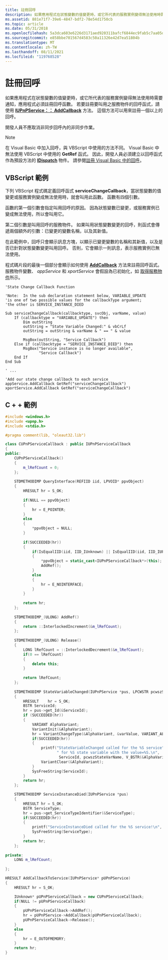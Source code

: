 ```yaml
---
title: 註冊回呼
description: 如果應用程式在狀態變數的值變更時，或它所代表的服務實例變得無法使用時需要通知，應用程式必須註冊回呼函數。
ms.assetid: 881e71f7-39e6-4847-bdf2-78e54d1750cb
ms.topic: article
ms.date: 05/31/2018
ms.openlocfilehash: 5a3dca603e6226d3171aed920311bafcf6844ec9fab5c7aa05deafee7a13fd8c
ms.sourcegitcommit: e858bbe701567d4583c50a11326e42d7ea51804b
ms.translationtype: MT
ms.contentlocale: zh-TW
ms.lasthandoff: 08/11/2021
ms.locfileid: "119768528"
---
```

# <a name="registering-a-callback"></a>註冊回呼

如果應用程式在狀態變數的值變更時，或它所代表的服務實例變得無法使用時需要通知，應用程式必須註冊回呼函數。 若要註冊要叫用之服務物件的回呼函式，請使用 [**IUPnPService：： AddCallback**](/windows/desktop/api/Upnp/nf-upnp-iupnpservice-addcallback) 方法。 這個方法可以用來註冊一個以上的回呼。

開發人員不應取消非同步回呼內的非同步作業。

> [!Note]  
> 在 Visual Basic 中加入回呼，與 VBScript 中使用的方法不同。 Visual Basic 中無法使用 VBScript 中使用的 **GetRef** 函式。 因此，開發人員必須建立以回呼函式作為預設方法的 [**IDispatch**](/windows/win32/api/oaidl/nn-oaidl-idispatch) 物件。 請參閱[註冊 Visual Basic 中的回呼](registering-a-callback-in-visual-basic.md)。

 

## <a name="vbscript-example"></a>VBScript 範例

下列 VBScript 程式碼定義回呼函式 **serviceChangeCallback**，當狀態變數的值變更或服務實例變成無法使用時，就會叫用此函數。 函數有四個引數。

函數的第一個引數會指定叫用回呼的原因。 因為狀態變數已變更，或服務實例已變成無法使用，所以會叫用它。

第二個引數是叫用回呼的服務物件。 如果叫用狀態變數變更的回呼，則函式會傳遞兩個額外的引數：已變更的變數名稱，以及其新值。

在此範例中，回呼只會顯示訊息方塊，以顯示已變更變數的名稱和其新值，以及是否已針對狀態變數變更叫用回呼。 否則，它會顯示一則訊息，表示服務實例已無法使用。

程式碼片段的最後一個部分會顯示如何使用 [**AddCallback**](/windows/desktop/api/Upnp/nf-upnp-iupnpservice-addcallback) 方法來註冊回呼函式。 服務物件變數、 *appService* 和 *xportService* 會假設為已初始化，如 [取得服務物件](obtaining-service-objects.md)所示。


```VB
'State Change Callback Function
 
'Note:  In the sub declaration statement below, VARIABLE_UPDATE
'is one of two possible values for the callbackType argument; 
'the other is SERVICE_INSTANCE_DIED

Sub serviceChangeCallback(callbacktype, svcObj, varName, value)
    If (callbacktype = "VARIABLE_UPDATE") then
        Dim outString
        outString = "State Variable Changed:" & vbCrLf
        outString = outString & varName & " == " & value
    
        MsgBox(outString, "Service Callback")
    Else if (callbacktype = "SERVICE_INSTANCE_DIED") then
        MsgBox("Service instance is no longer available", 
               "Service Callback")
    End If
End Sub

' ...
    
'Add our state change callback to each service
appService.AddCallback GetRef("serviceChangeCallback")
xportService.AddCallback GetRef("serviceChangeCallback")
```



## <a name="c-example"></a>C + + 範例


```C++
#include <windows.h>
#include <upnp.h>
#include <stdio.h>

#pragma comment(lib, "oleaut32.lib")

class CUPnPServiceCallback : public IUPnPServiceCallback
{
public:
    CUPnPServiceCallback()
    {
        m_lRefCount = 0;
    };
    
    STDMETHODIMP QueryInterface(REFIID iid, LPVOID* ppvObject)
    {
        HRESULT hr = S_OK;
        
        if(NULL == ppvObject)
        {
            hr = E_POINTER;
        }
        else
        {
            *ppvObject = NULL;
        }
        
        if(SUCCEEDED(hr))
        {
            if(IsEqualIID(iid, IID_IUnknown) || IsEqualIID(iid, IID_IUPnPServiceCallback))
            {
                *ppvObject = static_cast<IUPnPServiceCallback*>(this);
                AddRef();
            }
            else
            {
                hr = E_NOINTERFACE;
            }
        }
        
        return hr;
    };
    
    STDMETHODIMP_(ULONG) AddRef()
    {
        return ::InterlockedIncrement(&m_lRefCount);
    };
    
    STDMETHODIMP_(ULONG) Release()
    {
        LONG lRefCount = ::InterlockedDecrement(&m_lRefCount);
        if(0 == lRefCount)
        {
            delete this;
        }
        
        return lRefCount;
    };
    
    STDMETHODIMP StateVariableChanged(IUPnPService *pus, LPCWSTR pcwszStateVarName, VARIANT varValue)
    {
        HRESULT    hr = S_OK;
        BSTR ServiceId;
        hr = pus->get_Id(&ServiceId);
        if (SUCCEEDED(hr))
        {
            VARIANT AlphaVariant;
            VariantInit(&AlphaVariant);
            hr = VariantChangeType(&AlphaVariant, &varValue, VARIANT_ALPHABOOL, VT_BSTR);
            if(SUCCEEDED(hr))
            {
                printf("StateVariableChanged called for the %S service"
                       " for %S state variable with the value=%S.\n",
                        ServiceId, pcwszStateVarName, V_BSTR(&AlphaVariant));
                VariantClear(&AlphaVariant);
            }
            SysFreeString(ServiceId);
        }
        return hr;
    };

    STDMETHODIMP ServiceInstanceDied(IUPnPService *pus)
    {
        HRESULT hr = S_OK;
        BSTR ServiceType;
        hr = pus->get_ServiceTypeIdentifier(&ServiceType);
        if(SUCCEEDED(hr))
        {
            printf("ServiceInstanceDied called for the %S service!\n", ServiceType);
            SysFreeString(ServiceType);
        }
        return hr;
    };
    
private:
    LONG m_lRefCount;
    
};

HRESULT AddCallbackToService(IUPnPService* pUPnPService)
{
    HRESULT hr = S_OK;

    IUnknown* pUPnPServiceCallback = new CUPnPServiceCallback;
    if(NULL != pUPnPServiceCallback)
    {
        pUPnPServiceCallback->AddRef();
        hr = pUPnPService->AddCallback(pUPnPServiceCallback);
        pUPnPServiceCallback->Release();
    }
    else
    {
        hr = E_OUTOFMEMORY;
    }
    return hr;
}
```



 

 